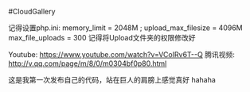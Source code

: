 #CloudGallery

记得设置php.ini:    memory_limit = 2048M ;
                    upload_max_filesize = 4096M
                    max_file_uploads = 300
记得将Upload文件夹的权限修改好

Youtube: https://www.youtube.com/watch?v=VCoIRv6T--Q
腾讯视频: http://v.qq.com/page/m/8/0/m0304bf0p80.html

这是我第一次发布自己的代码，站在巨人的肩膀上感觉真好
hahaha  

